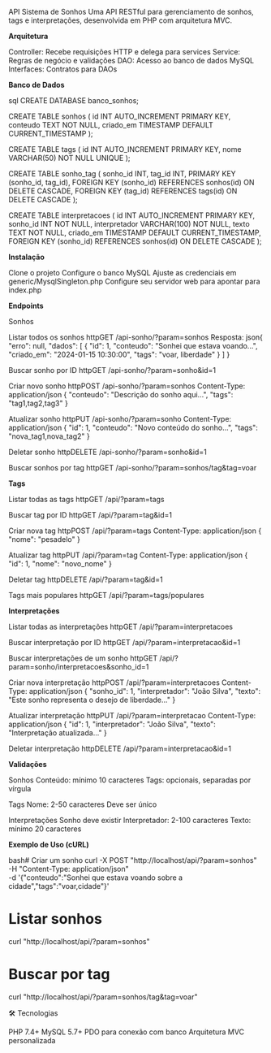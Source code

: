 API Sistema de Sonhos
Uma API RESTful para gerenciamento de sonhos, tags e interpretações, desenvolvida em PHP com arquitetura MVC.

**Arquitetura**

Controller: Recebe requisições HTTP e delega para services
Service: Regras de negócio e validações
DAO: Acesso ao banco de dados MySQL
Interfaces: Contratos para DAOs

**Banco de Dados**

sql
CREATE DATABASE banco_sonhos;

CREATE TABLE sonhos (
    id INT AUTO_INCREMENT PRIMARY KEY,
    conteudo TEXT NOT NULL,
    criado_em TIMESTAMP DEFAULT CURRENT_TIMESTAMP
);

CREATE TABLE tags (
    id INT AUTO_INCREMENT PRIMARY KEY,
    nome VARCHAR(50) NOT NULL UNIQUE
);

CREATE TABLE sonho_tag (
    sonho_id INT,
    tag_id INT,
    PRIMARY KEY (sonho_id, tag_id),
    FOREIGN KEY (sonho_id) REFERENCES sonhos(id) ON DELETE CASCADE,
    FOREIGN KEY (tag_id) REFERENCES tags(id) ON DELETE CASCADE
);

CREATE TABLE interpretacoes (
    id INT AUTO_INCREMENT PRIMARY KEY,
    sonho_id INT NOT NULL,
    interpretador VARCHAR(100) NOT NULL,
    texto TEXT NOT NULL,
    criado_em TIMESTAMP DEFAULT CURRENT_TIMESTAMP,
    FOREIGN KEY (sonho_id) REFERENCES sonhos(id) ON DELETE CASCADE
);

**Instalação**

Clone o projeto
Configure o banco MySQL
Ajuste as credenciais em generic/MysqlSingleton.php
Configure seu servidor web para apontar para index.php

**Endpoints**

Sonhos

Listar todos os sonhos
httpGET /api-sonho/?param=sonhos
Resposta:
json{
    "erro": null,
    "dados": [
        {
            "id": 1,
            "conteudo": "Sonhei que estava voando...",
            "criado_em": "2024-01-15 10:30:00",
            "tags": "voar, liberdade"
        }
    ]
}

Buscar sonho por ID
httpGET /api-sonho/?param=sonho&id=1

Criar novo sonho
httpPOST /api-sonho/?param=sonhos
Content-Type: application/json
{
    "conteudo": "Descrição do sonho aqui...",
    "tags": "tag1,tag2,tag3"
}

Atualizar sonho
httpPUT /api-sonho/?param=sonho
Content-Type: application/json
{
    "id": 1,
    "conteudo": "Novo conteúdo do sonho...",
    "tags": "nova_tag1,nova_tag2"
}

Deletar sonho
httpDELETE /api-sonho/?param=sonho&id=1

Buscar sonhos por tag
httpGET /api-sonho/?param=sonhos/tag&tag=voar

**Tags**

Listar todas as tags
httpGET /api/?param=tags

Buscar tag por ID
httpGET /api/?param=tag&id=1

Criar nova tag
httpPOST /api/?param=tags
Content-Type: application/json
{
    "nome": "pesadelo"
}

Atualizar tag
httpPUT /api/?param=tag
Content-Type: application/json
{
    "id": 1,
    "nome": "novo_nome"
}

Deletar tag
httpDELETE /api/?param=tag&id=1

Tags mais populares
httpGET /api/?param=tags/populares

**Interpretações**

Listar todas as interpretações
httpGET /api/?param=interpretacoes

Buscar interpretação por ID
httpGET /api/?param=interpretacao&id=1

Buscar interpretações de um sonho
httpGET /api/?param=sonho/interpretacoes&sonho_id=1

Criar nova interpretação
httpPOST /api/?param=interpretacoes
Content-Type: application/json
{
    "sonho_id": 1,
    "interpretador": "João Silva",
    "texto": "Este sonho representa o desejo de liberdade..."
}

Atualizar interpretação
httpPUT /api/?param=interpretacao
Content-Type: application/json
{
    "id": 1,
    "interpretador": "João Silva",
    "texto": "Interpretação atualizada..."
}

Deletar interpretação
httpDELETE /api/?param=interpretacao&id=1

**Validações**

Sonhos
Conteúdo: mínimo 10 caracteres
Tags: opcionais, separadas por vírgula

Tags
Nome: 2-50 caracteres
Deve ser único

Interpretações
Sonho deve existir
Interpretador: 2-100 caracteres
Texto: mínimo 20 caracteres

**Exemplo de Uso (cURL)**

bash# Criar um sonho
curl -X POST "http://localhost/api/?param=sonhos" \
  -H "Content-Type: application/json" \
  -d '{"conteudo":"Sonhei que estava voando sobre a cidade","tags":"voar,cidade"}'

# Listar sonhos
curl "http://localhost/api/?param=sonhos"

# Buscar por tag
curl "http://localhost/api/?param=sonhos/tag&tag=voar"

🛠️ Tecnologias

PHP 7.4+
MySQL 5.7+
PDO para conexão com banco
Arquitetura MVC personalizada